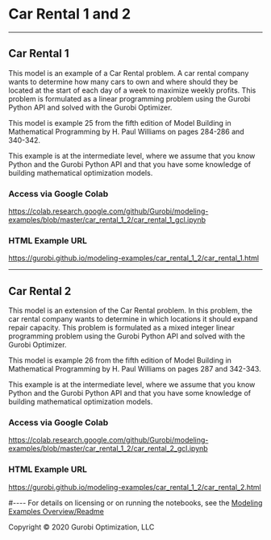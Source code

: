 # Car Rental 1 and 2

---
## Car Rental 1

This model is an example of a Car Rental problem. A car rental company wants to determine how many cars to own and where 
should they be located at the start of each day of a week to maximize weekly profits. This problem is formulated as a 
linear programming problem using the Gurobi Python API and solved with the Gurobi Optimizer.

This model is example 25 from the fifth edition of Model Building in Mathematical Programming by H. Paul Williams on 
pages 284-286 and 340-342.

This example is at the intermediate level, where we assume that you know Python and the Gurobi Python API and that you 
have some knowledge of building mathematical optimization models.

### Access via Google Colab

https://colab.research.google.com/github/Gurobi/modeling-examples/blob/master/car_rental_1_2/car_rental_1_gcl.ipynb

### HTML Example URL

https://gurobi.github.io/modeling-examples/car_rental_1_2/car_rental_1.html

---
## Car Rental 2

This model is an extension of the Car Rental problem. In this problem, the car rental company wants to determine 
in which locations it should expand  repair capacity. This problem is formulated as a mixed integer linear 
programming problem using the Gurobi Python API and solved with the Gurobi Optimizer.

This model is example 26 from the fifth edition of Model Building in Mathematical Programming by H. Paul Williams 
on pages 287 and 342-343.

This example is at the intermediate level, where we assume that you know Python and the Gurobi Python API and that 
you have some knowledge of building mathematical optimization models.

### Access via Google Colab

https://colab.research.google.com/github/Gurobi/modeling-examples/blob/master/car_rental_1_2/car_rental_2_gcl.ipynb

### HTML Example URL

https://gurobi.github.io/modeling-examples/car_rental_1_2/car_rental_2.html


#----
For details on licensing or on running the notebooks, see the [Modeling Examples Overview/Readme](https://github.com/Gurobi/modeling-examples/)


Copyright © 2020 Gurobi Optimization, LLC

